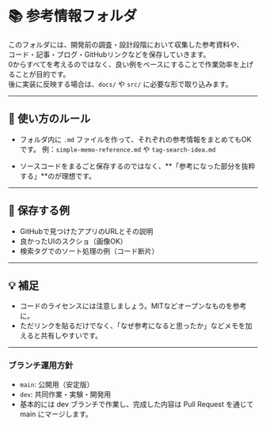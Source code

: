 # 📚 参考情報フォルダ

このフォルダには、開発前の調査・設計段階において収集した参考資料や、  
コード・記事・ブログ・GitHubリンクなどを保存していきます。  
0からすべてを考えるのではなく、良い例をベースにすることで作業効率を上げることが目的です。  
後に実装に反映する場合は、`docs/` や `src/` に必要な形で取り込みます。  

---

## 📝 使い方のルール

- フォルダ内に `.md` ファイルを作って、それぞれの参考情報をまとめてもOKです。
  例：`simple-memo-reference.md` や `tag-search-idea.md`

- ソースコードをまるごと保存するのではなく、**「参考になった部分を抜粋する」**のが理想です。

---

## 🧭 保存する例

- GitHubで見つけたアプリのURLとその説明
- 良かったUIのスクショ（画像OK）
- 検索タグでのソート処理の例（コード断片）

---

## 💡 補足

- コードのライセンスには注意しましょう。MITなどオープンなものを参考に。
- ただリンクを貼るだけでなく、「なぜ参考になると思ったか」などメモを加えると共有しやすいです。

---

### ブランチ運用方針

- `main`: 公開用（安定版）
- `dev`: 共同作業・実験・開発用
- 基本的には dev ブランチで作業し、完成した内容は Pull Request を通じて main にマージします。